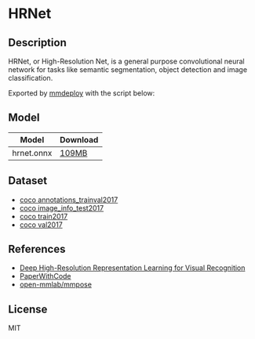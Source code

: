 # HRNet

## Description

HRNet, or High-Resolution Net, is a general purpose convolutional neural
network for tasks like semantic segmentation, object detection and image classification.

Exported by [mmdeploy](https://github.com/open-mmlab/mmdeploy) with the script below:

## Model

| Model      | Download            |
| ---------- | :------------------ |
| hrnet.onnx | [109MB](hrnet.onnx) |

## Dataset

* [coco annotations_trainval2017](http://images.cocodataset.org/annotations/annotations_trainval2017.zip)
* [coco image_info_test2017](http://images.cocodataset.org/annotations/image_info_test2017.zip)
* [coco train2017](http://images.cocodataset.org/zips/train2017.zip)
* [coco val2017](http://images.cocodataset.org/zips/val2017.zip)

## References

* [Deep High-Resolution Representation Learning for Visual Recognition](https://paperswithcode.com/paper/190807919)
* [PaperWithCode](https://paperswithcode.com/paper/190807919)
* [open-mmlab/mmpose](https://mmpose.readthedocs.io/en/latest/model_zoo_papers/backbones.html#hrnet-cvpr-2019)

## License

MIT
